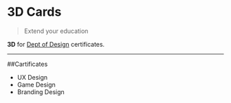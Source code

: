 # 3D Cards

> Extend your education

 **3D** for [Dept of Design](https://www.ewu.edu/cstem/design/)
 certificates.

___

 ##Cartificates

 - UX Design
 - Game Design
 - Branding Design

 
